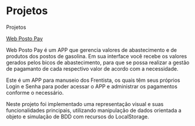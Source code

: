 # Projetos

Projetos

<p><a href="https://hugoalbuquerque1993.github.io/Projetos/web_posto/index.html"> Web Posto Pay</a></p>
<p>Web Posto Pay é um APP que gerencia valores de abastecimento e de produtos dos postos de gasolina. Em sua interface você recebe os valores gerados pelos bicos de abastecimento, para que se possa realizar a gestão de pagamanto de cada respectivo valor de acordo com a necessidade.</p>
<p>Este é um APP para manuseio dos Frentista, os quais têm seus próprios Login e Senha para poder acessar o APP e administrar os pagamentos conforme o necessário.</p>
<p>Neste projeto foi implementado uma representação visual e suas funcionalidades principais, utilizando manipulação de dados orientada a objeto e simulação de BDD com recursos do LocalStorage.</p>
